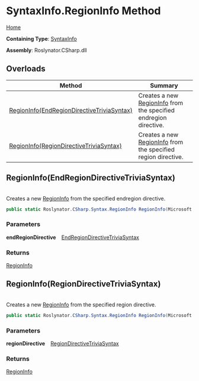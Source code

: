 # SyntaxInfo\.RegionInfo Method

[Home](../../../../README.md)

**Containing Type**: [SyntaxInfo](../README.md)

**Assembly**: Roslynator\.CSharp\.dll

## Overloads

| Method | Summary |
| ------ | ------- |
| [RegionInfo(EndRegionDirectiveTriviaSyntax)](#Roslynator_CSharp_SyntaxInfo_RegionInfo_Microsoft_CodeAnalysis_CSharp_Syntax_EndRegionDirectiveTriviaSyntax_) | Creates a new [RegionInfo](../../Syntax/RegionInfo/README.md) from the specified endregion directive\. |
| [RegionInfo(RegionDirectiveTriviaSyntax)](#Roslynator_CSharp_SyntaxInfo_RegionInfo_Microsoft_CodeAnalysis_CSharp_Syntax_RegionDirectiveTriviaSyntax_) | Creates a new [RegionInfo](../../Syntax/RegionInfo/README.md) from the specified region directive\. |

## RegionInfo\(EndRegionDirectiveTriviaSyntax\) <a id="Roslynator_CSharp_SyntaxInfo_RegionInfo_Microsoft_CodeAnalysis_CSharp_Syntax_EndRegionDirectiveTriviaSyntax_"></a>

\
Creates a new [RegionInfo](../../Syntax/RegionInfo/README.md) from the specified endregion directive\.

```csharp
public static Roslynator.CSharp.Syntax.RegionInfo RegionInfo(Microsoft.CodeAnalysis.CSharp.Syntax.EndRegionDirectiveTriviaSyntax endRegionDirective)
```

### Parameters

**endRegionDirective** &ensp; [EndRegionDirectiveTriviaSyntax](https://docs.microsoft.com/en-us/dotnet/api/microsoft.codeanalysis.csharp.syntax.endregiondirectivetriviasyntax)

### Returns

[RegionInfo](../../Syntax/RegionInfo/README.md)

## RegionInfo\(RegionDirectiveTriviaSyntax\) <a id="Roslynator_CSharp_SyntaxInfo_RegionInfo_Microsoft_CodeAnalysis_CSharp_Syntax_RegionDirectiveTriviaSyntax_"></a>

\
Creates a new [RegionInfo](../../Syntax/RegionInfo/README.md) from the specified region directive\.

```csharp
public static Roslynator.CSharp.Syntax.RegionInfo RegionInfo(Microsoft.CodeAnalysis.CSharp.Syntax.RegionDirectiveTriviaSyntax regionDirective)
```

### Parameters

**regionDirective** &ensp; [RegionDirectiveTriviaSyntax](https://docs.microsoft.com/en-us/dotnet/api/microsoft.codeanalysis.csharp.syntax.regiondirectivetriviasyntax)

### Returns

[RegionInfo](../../Syntax/RegionInfo/README.md)

